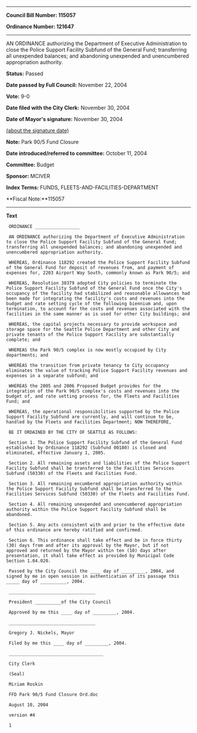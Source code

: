 

********

**Council Bill Number: 115057**
   
**Ordinance Number: 121647**
********

 AN ORDINANCE authorizing the Department of Executive Administration to close the Police Support Facility Subfund of the General Fund; transferring all unexpended balances; and abandoning unexpended and unencumbered appropriation authority.

**Status:** Passed
   
**Date passed by Full Council:** November 22, 2004
   
**Vote:** 9-0
   
**Date filed with the City Clerk:** November 30, 2004
   
**Date of Mayor's signature:** November 30, 2004
   
[(about the signature date)](/~public/approvaldate.htm)
   
   
**Note:** Park 90/5 Fund Closure

   
**Date introduced/referred to committee:** October 11, 2004
   
**Committee:** Budget
   
**Sponsor:** MCIVER
   
   
**Index Terms:** FUNDS, FLEETS-AND-FACILITIES-DEPARTMENT

**Fiscal Note:**115057

********

**Text**
   
```
 ORDINANCE _________________

 AN ORDINANCE authorizing the Department of Executive Administration to close the Police Support Facility Subfund of the General Fund; transferring all unexpended balances; and abandoning unexpended and unencumbered appropriation authority.

 WHEREAS, Ordinance 118292 created the Police Support Facility Subfund of the General Fund for deposit of revenues from, and payment of expenses for, 2203 Airport Way South, commonly known as Park 90/5; and

 WHEREAS, Resolution 30379 adopted City policies to terminate the Police Support Facility Subfund of the General Fund once the City's occupancy of the facility had stabilized and reasonable allowances had been made for integrating the facility's costs and revenues into the budget and rate setting cycle of the following biennium and, upon termination, to account for the costs and revenues associated with the facilities in the same manner as is used for other City buildings; and

 WHEREAS, the capital projects necessary to provide workspace and storage space for the Seattle Police Department and other City and private tenants of the Police Support Facility are substantially complete; and

 WHEREAS the Park 90/5 complex is now mostly occupied by City departments; and

 WHEREAS the transition from private tenancy to City occupancy eliminates the value of tracking Police Support Facility revenues and expenses in a separate subfund; and

 WHEREAS the 2005 and 2006 Proposed Budget provides for the integration of the Park 90/5 complex's costs and revenues into the budget of, and rate setting process for, the Fleets and Facilities Fund; and

 WHEREAS, the operational responsibilities supported by the Police Support Facility Subfund are currently, and will continue to be, handled by the Fleets and Facilities Department; NOW THEREFORE,

 BE IT ORDAINED BY THE CITY OF SEATTLE AS FOLLOWS:

 Section 1. The Police Support Facility Subfund of the General Fund established by Ordinance 118292 (Subfund 00180) is closed and eliminated, effective January 1, 2005.

 Section 2. All remaining assets and liabilities of the Police Support Facility Subfund shall be transferred to the Facilities Services Subfund (50330) of the Fleets and Facilities Fund.

 Section 3. All remaining encumbered appropriation authority within the Police Support Facility Subfund shall be transferred to the Facilities Services Subfund (50330) of the Fleets and Facilities Fund.

 Section 4. All remaining unexpended and unencumbered appropriation authority within the Police Support Facility Subfund shall be abandoned.

 Section 5. Any acts consistent with and prior to the effective date of this ordinance are hereby ratified and confirmed.

 Section 6. This ordinance shall take effect and be in force thirty (30) days from and after its approval by the Mayor, but if not approved and returned by the Mayor within ten (10) days after presentation, it shall take effect as provided by Municipal Code Section 1.04.020.

 Passed by the City Council the ____ day of _________, 2004, and signed by me in open session in authentication of its passage this _____ day of __________, 2004.

 _________________________________

 President __________of the City Council

 Approved by me this ____ day of _________, 2004.

 _________________________________

 Gregory J. Nickels, Mayor

 Filed by me this ____ day of _________, 2004.

 ____________________________________

 City Clerk

 (Seal)

 Miriam Roskin

 FFD Park 90/5 Fund Closure Ord.doc

 August 10, 2004

 version #4

 1

```
